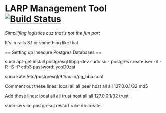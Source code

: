 LARP Management Tool[![Build Status](https://secure.travis-ci.org/CerberusBen/CDB3.png?branch=master)](http://travis-ci.org/CerberusBen/CDB3)
=============================================================================================================================================
*Simplilfing logistics cuz that's not the fun part*



It's in rails 3.1 or something like that


== Setting up Insecure Postgres Databases ==

sudo apt-get install postgresql libpq-dev
sudo su - postgres
createuser -d -R -S -P cdb3
  password: yooD9zai

sudo kate /etc/postgresql/9.1/main/pg_hba.conf

Comment out these lines:
local   all             all                                     peer
host    all             all             127.0.0.1/32            md5

Add these lines:
local   all             all                                     trust
host    all             all             127.0.0.1/32            trust

sudo service postgresql restart
rake db:create
